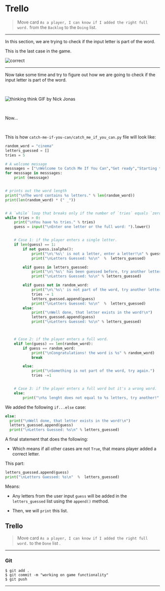 ﻿

# Trello
> Move card  `As a player, I can know if I added the right full word.`  from the  `Backlog`  to the  `Doing`  list.

----------

In this section, we are trying to check if the input letter is part of the word.

This is the last case in the game.

![correct](https://i.ibb.co/z6JBctf/correct.gif)

----
Now take some time and try to figure out how we are going to check if the input letter is part of the word.

<br>

![thinking think GIF by Nick Jonas](https://media2.giphy.com/media/872o15eAXFBw66UfNl/giphy.gif?cid=ecf05e47f6aa97e62ac639d89b27238df25ef1204a7c1300&rid=giphy.gif)

<br>

Now...

<br>

This is how `catch-me-if-you-can/catch_me_if_you_can.py` file will look like:

```python
random_word = "cinema"
letters_guessed = []
tries = 5

# A welcome message
messsages = ["\nWelcome to Catch Me If You Can","Get ready","Starting the game...","Selecting a word..."]
for messsage in messsages:
    print (messsage)


# prints out the word length
print("\nThe word contains %s letters." % len(random_word))
print(len(random_word) * (" _"))


# A `while` loop that breaks only if the number of `tries` equals `zero`
while tries > 0:
    print("\nYou have %s tries." % tries)
    guess = input("\nEnter one letter or the full word: ").lower()


    # Case 1: if the player enters a single letter.
    if len(guess) == 1:
        if not guess.isalpha():
            print("\n\'%s\' is not a letter, enter a letter!\n" % guess)
            print("\nLetters Guessed: %s\n"  %  letters_guessed)

        elif guess in letters_guessed:
            print("\n\'%s\' has been guessed before, try another letter.\n" % guess)
            print("\nLetters Guessed: %s\n" % letters_guessed)

        elif guess not in random_word:
            print("\n\'%s\' is not part of the word, try another letter.\n" % guess)
            tries -= 1
            letters_guessed.append(guess)
            print("\nLetters Guessed: %s\n"  %  letters_guessed)
        else:
            print("\nWell done, that letter exists in the word!\n")
            letters_guessed.append(guess)
            print("\nLetters Guessed: %s\n" % letters_guessed)



    # Case 2: if the player enters a full word.
    elif len(guess) == len(random_word):
        if guess == random_word:
            print("\nCongratulations! the word is %s" % random_word)
            break

        else:
            print("\nSomething is not part of the word, try again.")
            tries -=1


    # Case 3: if the player enters a full word but it's a wrong word.
    else:
        print("\n%s lenght does not equal to %s letters, try another!" % (guess,len(random_word)))
```
We added the following `if...else` case:
```python
else:
  print("\nWell done, that letter exists in the word!\n")
  letters_guessed.append(guess)
  print("\nLetters Guessed: %s\n" % letters_guessed)
```

A final statement that does the following:

 - Which means if all other cases are not `True`, that means player added a correct letter.
 
 This part:
```python
letters_guessed.append(guess)
print("\nLetters Guessed: %s\n"  %  letters_guessed)
```

Means:
- Any letters from the user input `guess` will be added in the `letters_guessed` list using the `append()` method.

- Then, we will `print` this list.


## Trello

> Move card  `As a player, I can know if I added the right full word.`   to the `Done`  list .
> 
----------

### Git


```
$ git add .
$ git commit -m "working on game functionality"
$ git push
```

----------




